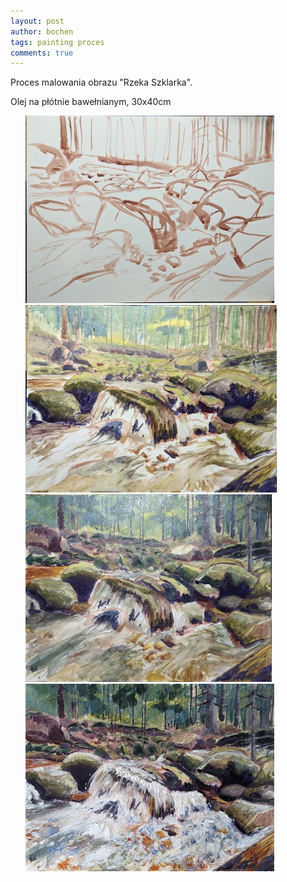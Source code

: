 ```yaml
---
layout: post
author: bochen
tags: painting proces
comments: true
---
```

Proces malowania obrazu "Rzeka Szklarka".  

Olej na płótnie bawełnianym, 30x40cm

<ul id="media" class="clearfix justified-gallery">
<div
            class="albumList"
            data-sub-html=""
            data-download-url="../assets/images/szklarka/large_000.jpg"
            data-src="../assets/images/szklarka/large_000.jpg"
            data-exthumbimage="../assets/images/szklarka/thumb_000.jpg"
            >
            <a href="../assets/images/szklarka/large_000.jpg">
            <img src="../assets/images/szklarka/small_000.jpg" height="300" />
            </a>
            </div>
<div
            class="albumList"
            data-sub-html=""
            data-download-url="../assets/images/szklarka/large_001.jpg"
            data-src="../assets/images/szklarka/large_001.jpg"
            data-exthumbimage="../assets/images/szklarka/thumb_001.jpg"
            >
            <a href="../assets/images/szklarka/large_001.jpg">
            <img src="../assets/images/szklarka/small_001.jpg" height="300" />
            </a>
            </div>
<div
            class="albumList"
            data-sub-html=""
            data-download-url="../assets/images/szklarka/large_002.jpg"
            data-src="../assets/images/szklarka/large_002.jpg"
            data-exthumbimage="../assets/images/szklarka/thumb_002.jpg"
            >
            <a href="../assets/images/szklarka/large_002.jpg">
            <img src="../assets/images/szklarka/small_002.jpg" height="300" />
            </a>
            </div>
<div
            class="albumList"
            data-sub-html=""
            data-download-url="../assets/images/szklarka/large_003.jpg"
            data-src="../assets/images/szklarka/large_003.jpg"
            data-exthumbimage="../assets/images/szklarka/thumb_003.jpg"
            >
            <a href="../assets/images/szklarka/large_003.jpg">
            <img src="../assets/images/szklarka/small_003.jpg" height="300" />
            </a>
            </div>
</ul>